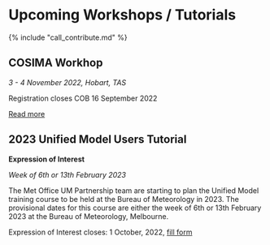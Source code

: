 # Upcoming Workshops / Tutorials

{% include "call_contribute.md" %}

## COSIMA Workhop

*3 - 4 November 2022, Hobart, TAS*

Registration closes COB 16 September 2022

[Read more](http://cosima.org.au/index.php/meetings/cosima2022/)

## 2023 Unified Model Users Tutorial

**Expression of Interest**

*Week of 6th or 13th February 2023*

The Met Office UM Partnership team are starting to plan the Unified Model training course to be held at the Bureau of Meteorology in 2023. The provisional dates for this course are either the week of 6th or 13th February 2023 at the Bureau of Meteorology, Melbourne.

Expression of Interest closes: 1 October, 2022, [fill form](https://forms.office.com/r/dgtNtNfZWX) 


